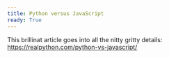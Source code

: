 ```yaml
---
title: Python versus JavaScript
ready: True
---
```


This brillinat article goes into all the nitty gritty details: https://realpython.com/python-vs-javascript/
